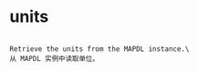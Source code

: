 # units

```{property} property Information.units

Retrieve the units from the MAPDL instance.\
从 MAPDL 实例中读取单位。



```